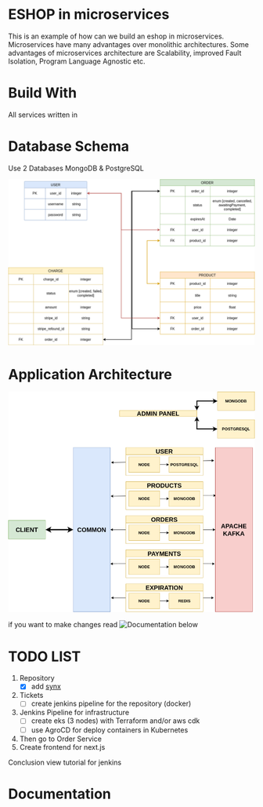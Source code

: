 # ESHOP in microservices

This is an example of how can we build an eshop in microservices. Microservices have many advantages over monolithic architectures. Some advantages of microservices architecture are Scalability, improved Fault Isolation, Program Language Agnostic etc.

# Build With

All services written in 

# Database Schema

Use 2 Databases MongoDB & PostgreSQL

![database schema](./files/eshop.png)

# Application Architecture

![application architecture](./files/architecture_eshop.png)

if you want to make changes read ![Documentation](#documentation) below

# TODO LIST

1) Repository
    - [x] add [synx](https://snyk.io/)
2) Tickets
    - [ ] create jenkins pipeline for the repository (docker)
3) Jenkins Pipeline for infrastructure
    - [ ] create eks (3 nodes) with Terraform and/or aws cdk
    - [ ] use AgroCD for deploy containers in Kubernetes
4) Then go to Order Service
5) Create frontend for next.js

Conclusion view tutorial for jenkins
    

# Documentation
